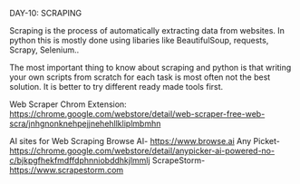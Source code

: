 DAY-10: SCRAPING
  
Scraping is the process of automatically extracting data from websites.
In python this is mostly done using libaries like BeautifulSoup, requests, Scrapy, Selenium..

The most important thing to know about scraping and python is that writing your own scripts from scratch for each task is most often not the best solution. 
It is better to try different ready made tools first. 

Web Scraper Chrom Extension: 
    https://chrome.google.com/webstore/detail/web-scraper-free-web-scra/jnhgnonknehpejjnehehllkliplmbmhn 

AI sites for Web Scraping
Browse AI- https://www.browse.ai
Any Picket-  
    https://chrome.google.com/webstore/detail/anypicker-ai-powered-no-c/bjkpgfhekfmdffdphnniobddhkjlmmlj
ScrapeStorm- https://www.scrapestorm.com

